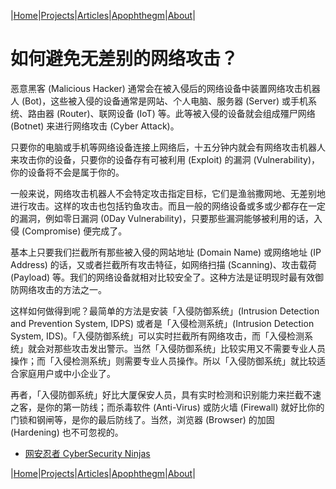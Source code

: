 |[Home](/README.md)|[Projects](/projects.md)|[Articles](/articles.md)|[Apophthegm](/apophthegm.md)|[About](/about.md)|

# 如何避免无差别的网络攻击？

恶意黑客 (Malicious Hacker) 通常会在被入侵后的网络设备中装置网络攻击机器人 (Bot)，这些被入侵的设备通常是网站、个人电脑、服务器 (Server) 或手机系统、路由器 (Router)、联网设备 (IoT) 等。此等被入侵的设备就会组成殭尸网络 (Botnet) 来进行网络攻击 (Cyber Attack)。

只要你的电脑或手机等网络设备连接上网络后，十五分钟内就会有网络攻击机器人来攻击你的设备，只要你的设备存有可被利用 (Exploit) 的漏洞 (Vulnerability)，你的设备将不会是属于你的。

一般来说，网络攻击机器人不会特定攻击指定目标，它们是渔翁撒网地、无差别地进行攻击。这样的攻击也包括钓鱼攻击。而且一般的网络设备或多或少都存在一定的漏洞，例如零日漏洞 (0Day Vulnerability)，只要那些漏洞能够被利用的话，入侵 (Compromise) 便完成了。

基本上只要我们拦截所有那些被入侵的网站地址 (Domain Name) 或网络地址 (IP Address) 的话，又或者拦截所有攻击特征，如网络扫描 (Scanning)、攻击载荷 (Payload) 等。我们的网络设备就相对比较安全了。这种方法是证明现时最有效御防网络攻击的方法之一。

这样如何做得到呢？最简单的方法是安装「入侵防御系统」(Intrusion Detection and Prevention System, IDPS) 或者是「入侵检测系统」(Intrusion Detection System, IDS)。「入侵防御系统」可以实时拦截所有网络攻击，而「入侵检测系统」就会对那些攻击发出警示。当然「入侵防御系统」比较实用又不需要专业人员操作；而「入侵检测系统」则需要专业人员操作。所以「入侵防御系统」就比较适合家庭用户或中小企业了。

再者，「入侵防御系统」好比大厦保安人员，具有实时检测和识别能力来拦截不速之客，是你的第一防线；而杀毒软件 (Anti-Virus) 或防火墙 (Firewall) 就好比你的门锁和钢闸等，是你的最后防线了。当然，浏览器 (Browser) 的加固 (Hardening) 也不可忽视的。

- [网安忍者 CyberSecurity Ninjas](https://cybersecurity-ninjas.com)  

|[Home](/README.md)|[Projects](/projects.md)|[Articles](/articles.md)|[Apophthegm](/apophthegm.md)|[About](/about.md)|
